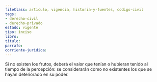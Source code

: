 ```yaml
---
fileClass: articulo, vigencia, historia-y-fuentes, codigo-civil
tags:
- derecho-civil
- derecho-privado
estado: vigente
tipo: inciso
libro:
titulo:
parrafo:
corriente-juridica:
---
```

Si no existen los frutos, deberá el valor que tenían o hubieran tenido al tiempo de la percepción: se considerarán como no existentes los que se hayan deteriorado en su poder.